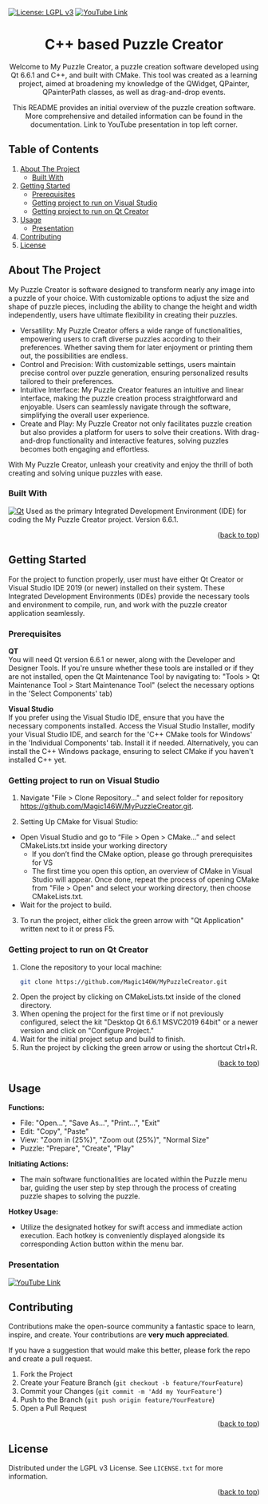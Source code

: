 <a name="readme-top"></a>
[![License: LGPL v3](https://img.shields.io/badge/License-LGPL_v3-blue.svg)](https://github.com/Magic146W/Qt_FileExplorer/blob/master/LICENSE)
[![YouTube Link](https://img.shields.io/badge/YouTube-Link-red.svg)](https://youtu.be/8LXdldJvki8)
<br />
<div align="center">
  <h1 align="center">C++ based Puzzle Creator</h1>

Welcome to My Puzzle Creator, a puzzle creation software developed using Qt 6.6.1 and C++, and built with CMake. This tool was created as a learning project, aimed at broadening my knowledge of the QWidget, QPainter, QPainterPath classes, as well as drag-and-drop events.<br>

  <p align="center">
    This README provides an initial overview of the puzzle creation software. More comprehensive and detailed information can be found in the documentation. Link to YouTube presentation in top left corner.
    <br />
  </p>
</div>
  

  <summary><h2>Table of Contents</h2></summary>
  <ol>
    <li>
      <a href="#about-the-project">About The Project</a>
      <ul>
        <li><a href="#built-with">Built With</a></li>
      </ul>
    </li>
    <li>
      <a href="#getting-started">Getting Started</a>
      <ul>
        <li><a href="#prerequisites">Prerequisites</a></li>
        <li><a href="#getting-project-to-run-on-visual-studio">Getting project to run on Visual Studio</a></li>
        <li><a href="#getting-project-to-run-on-qt-creator">Getting project to run on Qt Creator</a></li>
      </ul>
    </li>
    <li>
     <a href="#usage">Usage</a>
      <ul>
        <li><a href="#presentation">Presentation</a></li>
      </ul>
    </li>
    <li><a href="#contributing">Contributing</a></li>
    <li><a href="#license">License</a></li>
  </ol>


## About The Project

My Puzzle Creator is software designed to transform nearly any image into a puzzle of your choice. With customizable options to adjust the size and shape of puzzle pieces, including the ability to change the height and width independently, users have ultimate flexibility in creating their puzzles.
- Versatility: My Puzzle Creator offers a wide range of functionalities, empowering users to craft diverse puzzles according to their preferences. Whether saving them for later enjoyment or printing them out, the possibilities are endless.
- Control and Precision: With customizable settings, users maintain precise control over puzzle generation, ensuring personalized results tailored to their preferences.
- Intuitive Interface: My Puzzle Creator features an intuitive and linear interface, making the puzzle creation process straightforward and enjoyable. Users can seamlessly navigate through the software, simplifying the overall user experience.
- Create and Play: My Puzzle Creator not only facilitates puzzle creation but also provides a platform for users to solve their creations. With drag-and-drop functionality and interactive features, solving puzzles becomes both engaging and effortless.

With My Puzzle Creator, unleash your creativity and enjoy the thrill of both creating and solving unique puzzles with ease.

### Built With

[![Qt](https://img.shields.io/badge/Qt-%23217346.svg?style=for-the-badge&logo=Qt&logoColor=white)](https://www.qt.io/download-open-source) Used as the primary Integrated Development Environment (IDE) for coding the My Puzzle Creator project. Version 6.6.1.
<br>

<p align="right">(<a href="#readme-top">back to top</a>)</p>

## Getting Started

For the project to function properly, user must have either Qt Creator or Visual Studio IDE 2019 (or newer) installed on their system. These Integrated Development Environments (IDEs) provide the necessary tools and environment to compile, run, and work with the puzzle creator application seamlessly.

### Prerequisites

**QT**<br>
You will need Qt version 6.6.1 or newer, along with the Developer and Designer Tools. If you're unsure whether these tools are installed or if they are not installed, open the Qt Maintenance Tool by navigating to:
"Tools > Qt Maintenance Tool > Start Maintenance Tool" (select the necessary options in the 'Select Components' tab)
<br>

**Visual Studio**<br>
If you prefer using the Visual Studio IDE, ensure that you have the necessary components installed. Access the Visual Studio Installer, modify your Visual Studio IDE, and search for the 'C++ CMake tools for Windows' in the 'Individual Components' tab. Install it if needed. Alternatively, you can install the C++ Windows package, ensuring to select CMake if you haven't installed C++ yet.
    
### Getting project to run on Visual Studio

1. Navigate "File > Clone Repository..." and select folder for repository <a href="https://github.com/Magic146W/MyPuzzleCreator.git">https://github.com/Magic146W/MyPuzzleCreator.git</a>.

2. Setting Up CMake for Visual Studio:
- Open Visual Studio and go to “File &gt; Open &gt; CMake…” and select CMakeLists.txt inside your working directory<br>
  - If you don’t find the CMake option, please go through prerequisites for VS<br>
  -  The first time you open this option, an overview of CMake in Visual Studio will appear. Once done, repeat the process of opening CMake from "File &gt; Open" and select your working directory, then choose CMakeLists.txt.<br>
-  Wait for the project to build.
3. To run the project, either click the green arrow with "Qt Application" written next to it or press F5.


### Getting project to run on Qt Creator

1. Clone the repository to your local machine:
   ```sh
   git clone https://github.com/Magic146W/MyPuzzleCreator.git
   ```
2. Open the project by clicking on CMakeLists.txt inside of the cloned directory.
3. When opening the project for the first time or if not previously configured, select the kit "Desktop Qt 6.6.1 MSVC2019 64bit" or a newer version and click on "Configure Project."
4. Wait for the initial project setup and build to finish.
5. Run the project by clicking the green arrow or using the shortcut Ctrl+R.

<p align="right">(<a href="#readme-top">back to top</a>)</p>

## Usage

 **Functions:**
 
- File: "Open...", "Save As...", "Print...", "Exit"
- Edit: "Copy", "Paste"
- View: "Zoom in (25%)", "Zoom out (25%)", "Normal Size"
- Puzzle: "Prepare", "Create", "Play"

 **Initiating Actions:**

- The main software functionalities are located within the Puzzle menu bar, guiding the user step by step through the process of creating puzzle shapes to solving the puzzle.
  
 **Hotkey Usage:**
  
- Utilize the designated hotkey for swift access and immediate action execution. Each hotkey is conveniently displayed alongside its corresponding Action button within the menu bar.

### Presentation

[![YouTube Link](https://img.shields.io/badge/YouTube-Link-red.svg)](https://youtu.be/8LXdldJvki8)

## Contributing

Contributions make the open-source community a fantastic space to learn, inspire, and create. Your contributions are **very much appreciated**.

If you have a suggestion that would make this better, please fork the repo and create a pull request.

1. Fork the Project
2. Create your Feature Branch (`git checkout -b feature/YourFeature`)
3. Commit your Changes (`git commit -m 'Add my YourFeature'`)
4. Push to the Branch (`git push origin feature/YourFeature`)
5. Open a Pull Request

<p align="right">(<a href="#readme-top">back to top</a>)</p>

## License

Distributed under the LGPL v3 License. See `LICENSE.txt` for more information.

<p align="right">(<a href="#readme-top">back to top</a>)</p>
